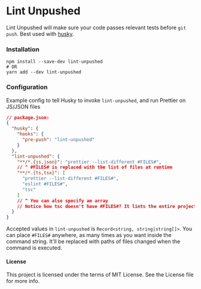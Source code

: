 # Lint Unpushed

Lint Unpushed will make sure your code passes relevant tests before `git push`. Best used with [husky][].

### Installation

```
npm install --save-dev lint-unpushed
# OR
yarn add --dev lint-unpushed
```

### Configuration

Example config to tell Husky to invoke `lint-unpushed`, and run Prettier on JS/JSON files


```json
// package.json:
{
  "husky": {
    "hooks": {
      "pre-push": "lint-unpushed"
    }
  },
  "lint-unpushed": {
    "**/*.{js,json}": "prettier --list-different #FILES#",
    // ^ #FILES# is replaced with the list of files at runtime
    "**/*.{ts,tsx}": [
      "prettier --list-different #FILES#",
      "eslint #FILES#",
      "tsc"
    ]
    // ^ You can also specify an array
    // Notice how tsc doesn't have #FILES#? It lints the entire project!
  }
}
```

Accepted values in `lint-unpushed` is `Record<string, string|string[]>`. You can place `#FILES#` anywhere, as many times as you want inside the command string. It'll be replaced with paths of files changed when the command is executed.

#### License

This project is licensed under the terms of MIT License. See the License file for more info.

[husky]:https://github.com/typicode/husky
